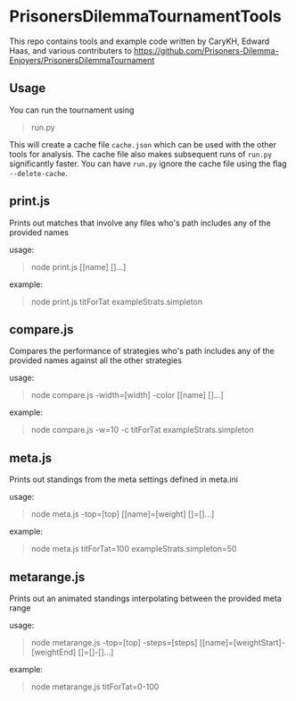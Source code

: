 # PrisonersDilemmaTournamentTools
This repo contains tools and example code written by CaryKH, Edward Haas, and various contributers to https://github.com/Prisoners-Dilemma-Enjoyers/PrisonersDilemmaTournament

## Usage
You can run the tournament using

> run.py

This will create a cache file `cache.json` which can be used with the other tools for analysis. The cache file also makes subsequent runs of `run.py` significantly faster. You can have `run.py` ignore the cache file using the flag `--delete-cache`.

## print.js
Prints out matches that involve any files who's path includes any of the provided names

usage:
> node print.js [[name] []...]

example:
> node print.js titForTat exampleStrats.simpleton

## compare.js
Compares the performance of strategies who's path includes any of the provided names against all the other strategies

usage:
> node compare.js -width=[width] -color [[name] []...]

example:
> node compare.js -w=10 -c titForTat exampleStrats.simpleton

## meta.js
Prints out standings from the meta settings defined in meta.ini

usage:
> node meta.js -top=[top] [[name]=[weight] []=[]...]

example:
> node meta.js titForTat=100 exampleStrats.simpleton=50

## metarange.js
Prints out an animated standings interpolating between the provided meta range

usage:
> node metarange.js -top=[top] -steps=[steps] [[name]=[weightStart]-[weightEnd] []=[]-[]...]

example:
> node metarange.js titForTat=0-100
